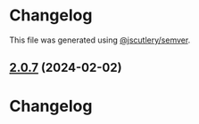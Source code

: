 # Changelog

This file was generated using [@jscutlery/semver](https://github.com/jscutlery/semver).

## [2.0.7](https://github.com/RedHatInsights/javascript-clients/compare/@redhat-cloud-services/notifications-client-2.0.6...@redhat-cloud-services/notifications-client-2.0.7) (2024-02-02)

# Changelog